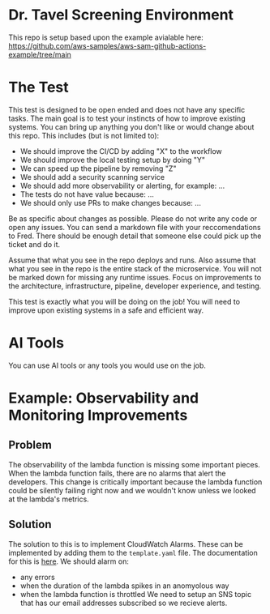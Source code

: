 # Dr. Tavel Screening Environment
This repo is setup based upon the example avialable here: https://github.com/aws-samples/aws-sam-github-actions-example/tree/main

# The Test
This test is designed to be open ended and does not have any specific tasks. The main goal is to test your instincts of how to improve existing systems. You can bring up anything you don't like or would change about this repo. This includes (but is not limited to):
- We should improve the CI/CD by adding "X" to the workflow
- We should improve the local testing setup by doing "Y"
- We can speed up the pipeline by removing "Z"
- We should add a security scanning service
- We should add more observability or alerting, for example: ...
- The tests do not have value because: ...
- We should only use PRs to make changes because: ...

Be as specific about changes as possible. Please do not write any code or open any issues. You can send a markdown file with your reccomendations to Fred. There should be enough detail that someone else could pick up the ticket and do it.

Assume that what you see in the repo deploys and runs. Also assume that what you see in the repo is the entire stack of the microservice. You will not be marked down for missing any runtime issues. Focus on improvements to the architecture, infrastructure, pipeline, developer experience, and testing. 

This test is exactly what you will be doing on the job! You will need to improve upon existing systems in a safe and efficient way.

# AI Tools
You can use AI tools or any tools you would use on the job.

# Example: Observability and Monitoring Improvements
## Problem
The observability of the lambda function is missing some important pieces. When the lambda function fails, there are no alarms that alert the developers. This change is critically important because the lambda function could be silently failing right now and we wouldn't know unless we looked at the lambda's metrics.

## Solution
The solution to this is to implement CloudWatch Alarms. These can be implemented by adding them to the `template.yaml` file. The documentation for this is [here](https://docs.aws.amazon.com/AWSCloudFormation/latest/TemplateReference/aws-resource-cloudwatch-alarm.html). We should alarm on:
- any errors
- when the duration of the lambda spikes in an anomyolous way
- when the lambda function is throttled
We need to setup an SNS topic that has our email addresses subscribed so we recieve alerts.